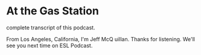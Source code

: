 # At the Gas Station

complete transcript of this podcast.

From Los Angeles, California, I'm Jeff McQ uillan.  Thanks for listening.  We'll see you next time on ESL Podcast.



